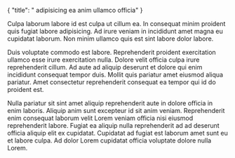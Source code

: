 {
  "title": " adipisicing ea anim ullamco officia"
}

Culpa laborum labore id est culpa ut cillum ea. In consequat minim proident quis fugiat labore adipisicing. Ad irure veniam in incididunt amet magna eu cupidatat laborum. Non minim ullamco quis est sint labore dolor labore.

Duis voluptate commodo est labore. Reprehenderit proident exercitation ullamco esse irure exercitation nulla. Dolore velit officia culpa irure reprehenderit cillum. Ad aute ad aliquip deserunt et dolore qui enim incididunt consequat tempor duis. Mollit quis pariatur amet eiusmod aliqua pariatur. Amet consectetur reprehenderit consequat ea tempor qui id do proident est.

Nulla pariatur sit sint amet aliquip reprehenderit aute in dolore officia in enim laboris. Aliquip anim sunt excepteur id sit anim veniam. Reprehenderit enim consequat laborum velit Lorem veniam officia nisi eiusmod reprehenderit labore. Fugiat ea aliquip nulla reprehenderit ad ad deserunt officia aliquip elit ex cupidatat. Cupidatat ad fugiat est laborum amet sunt eu et labore culpa. Ad dolor Lorem cupidatat officia voluptate dolore nulla Lorem.